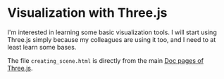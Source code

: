 # Visualization with Three.js

I'm interested in learning some basic visualization tools. I will start using Three.js simply because my colleagues are using it too, and I need to at least learn some bases. 

The file `creating_scene.html` is directly from the main [Doc pages of Three.js](https://threejs.org/docs/#manual/en/introduction/Creating-a-scene).